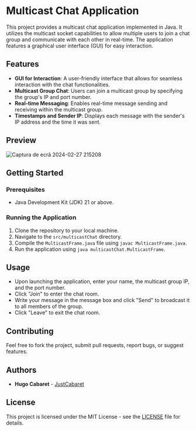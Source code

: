 # Multicast Chat Application

This project provides a multicast chat application implemented in Java. It utilizes the multicast socket capabilities to allow multiple users to join a chat group and communicate with each other in real-time. The application features a graphical user interface (GUI) for easy interaction.

## Features

- **GUI for Interaction**: A user-friendly interface that allows for seamless interaction with the chat functionalities.
- **Multicast Group Chat**: Users can join a multicast group by specifying the group's IP and port number.
- **Real-time Messaging**: Enables real-time message sending and receiving within the multicast group.
- **Timestamps and Sender IP**: Displays each message with the sender's IP address and the time it was sent.


## Preview
![Captura de ecrã 2024-02-27 215208](https://github.com/JustCabaret/JavaMulticastChat/assets/67253335/8c48230b-ab39-4c2d-af27-50d79e847bae)


## Getting Started

### Prerequisites

- Java Development Kit (JDK) 21 or above.

### Running the Application

1. Clone the repository to your local machine.
2. Navigate to the `src/multicastChat` directory.
3. Compile the `MulticastFrame.java` file using `javac MulticastFrame.java`.
4. Run the application using `java multicastChat.MulticastFrame`.

## Usage

- Upon launching the application, enter your name, the multicast group IP, and the port number.
- Click "Join" to enter the chat room.
- Write your message in the message box and click "Send" to broadcast it to all members of the group.
- Click "Leave" to exit the chat room.

## Contributing

Feel free to fork the project, submit pull requests, report bugs, or suggest features.

## Authors

- **Hugo Cabaret** - [JustCabaret](https://github.com/JustCabaret)

## License

This project is licensed under the MIT License - see the [LICENSE](LICENSE) file for details.
